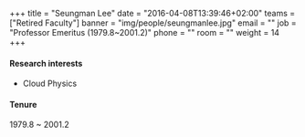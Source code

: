 +++
title = "Seungman Lee"
date = "2016-04-08T13:39:46+02:00"
teams = ["Retired Faculty"]
banner = "img/people/seungmanlee.jpg"
email = ""
job = "Professor Emeritus (1979.8~2001.2)"
phone = ""
room = ""
weight = 14
+++

#### Research interests
+ Cloud Physics

#### Tenure
1979.8 ~ 2001.2
